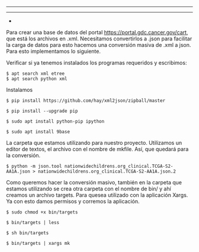 *****
***
*
Para crear una base de datos del portal https://portal.gdc.cancer.gov/cart, que está los archivos en .xml. Necesitamos convertirlos a .json para facilitar la carga de datos para esto hacemos una conversión masiva de .xml a json. Para esto implementamos lo siguiente.

Verificar si ya tenemos instalados los programas requeridos y escribimos:

	$ apt search xml etree
	$ apt search python xml
 
Instalamos 

	$ pip install https://github.com/hay/xml2json/zipball/master

	$ pip install --upgrade pip

	$ sudo apt install python-pip ipython

	$ sudo apt install 9base


La carpeta que estamos utilizando para nuestro proyecto. Utilizamos un editor de textos, el archivo con el nombre de mkfile. Así, que quedará para la conversión.

	$ python -m json.tool nationwidechildrens.org_clinical.TCGA-S2-AA1A.json > nationwidechildrens.org_clinical.TCGA-S2-AA1A.json.2

Como queremos hacer la conversión masivo, también en la carpeta que estamos utilizando se crea otra carpeta con el nombre de bin/ y ahí creamos un archivo targets. Para quesea utilizado con la aplicación Xargs. Ya con esto damos permisos y corremos la aplicación.


	$ sudo chmod +x bin/targets

	$ bin/targets | less

	$ sh bin/targets

	$ bin/targets | xargs mk




